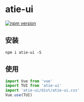 # atie-ui

[![npm version](https://badge.fury.io/js/atie-ui.svg)](https://badge.fury.io/js/atie-ui)

## 安装

`npm i atie-ui -S`

## 使用

```javascript
import Vue from 'vue'
import TUI from 'atie-ui'
import 'atie-ui/dist/atie-ui.css'
Vue.use(TUI)

```
